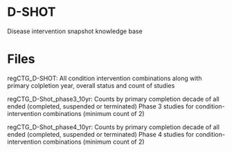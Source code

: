 # D-SHOT
Disease intervention snapshot knowledge base

# Files
regCTG_D-SHOT: All condition intervention combinations along with primary colpletion year, overall status and count of studies

regCTG_D-Shot_phase3_10yr: Counts by primary completion decade of all ended (completed, suspended or terminated) Phase 3 studies for condition-intervention combinations (minimum count of 2)

regCTG_D-Shot_phase4_10yr: Counts by primary completion decade of all ended (completed, suspended or terminated) Phase 4 studies for condition-intervention combinations (minimum count of 2)
